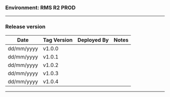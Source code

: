 ### Environment: RMS R2 PROD
----------------------------------------------------------------------------------------------------------------------------
### Release version

  | Date   | Tag Version | Deployed By   |Notes                                   |
  |---------|------------|----|----------------------------------------|
  | dd/mm/yyyy | v1.0.0  |    | <Add comments here about the changes deployed > |
  | dd/mm/yyyy | v1.0.1  |    |                     |
  | dd/mm/yyyy | v1.0.2  |    |                     |
  | dd/mm/yyyy | v1.0.3  |    |                     |
  | dd/mm/yyyy | v1.0.4  |    |                     |


----------------------------------------------------------------------------------------------------------------------------



